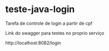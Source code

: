 # teste-java-login

Tarefa de controle de login a partir de cpf

Link do swagger para testes no proprio serviço

http://localhost:8082/login
